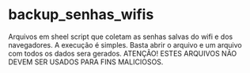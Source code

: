 # backup_senhas_wifis
Arquivos em sheel script que coletam as senhas salvas do wifi e dos navegadores.
A execução é simples. Basta abrir o arquivo e um arquivo com todos os dados sera gerados. 
ATENÇÃO! ESTES ARQUIVOS NÃO DEVEM SER USADOS PARA FINS MALICIOSOS.
